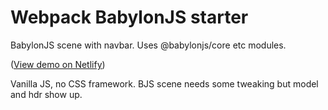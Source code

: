 # Webpack BabylonJS starter 

BabylonJS scene with navbar. Uses @babylonjs/core etc modules.

([View demo on Netlify](https://cgcreatexyz-webpack-bjs-vanilla.netlify.app/))

Vanilla JS, no CSS framework. BJS scene needs some tweaking but model and hdr show up.